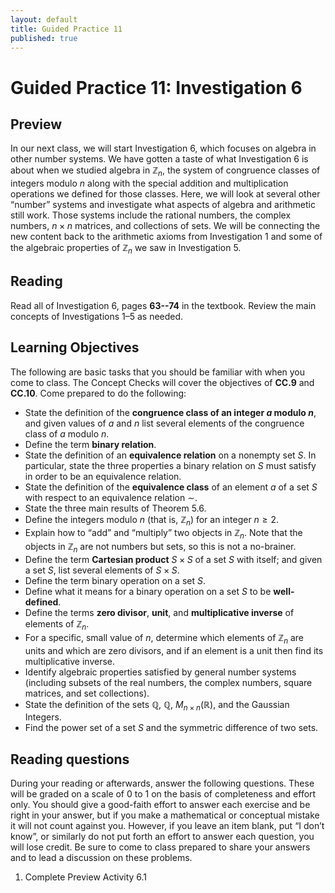 ```yaml
---
layout: default
title: Guided Practice 11
published: true
---
```



# Guided Practice 11: Investigation 6

## Preview

In our next class, we will start Investigation 6, which focuses on algebra in other number systems. We have gotten a taste of what Investigation 6 is about when we studied algebra in $\mathbb{Z}_n$, the system of congruence classes of integers modulo $n$ along with the special addition and multiplication operations we defined for those classes. Here, we will look at several other “number” systems and investigate what aspects of algebra and arithmetic still work. Those systems include the rational numbers, the complex numbers, $n\times n$ matrices, and collections of sets. We will be connecting the new content back to the arithmetic axioms from Investigation 1 and some of the algebraic properties of $\mathbb{Z}_n$ we saw in Investigation 5.

## Reading

Read all of Investigation 6, pages __63--74__ in the textbook. Review the main concepts of Investigations 1–5 as needed.

## Learning Objectives 

The following are basic tasks that you should be familiar with when you come to class. The Concept Checks will cover the objectives of __CC.9__ and __CC.10__. Come prepared to do the following:

+ State the definition of the __congruence class of an integer $a$ modulo $n$__, and given values of $a$ and $n$ list several elements of the congruence class of  $a$ modulo $n$.
+ Define the term __binary relation__.
+ State the definition of an __equivalence relation__ on a nonempty set $S$. In particular, state the three properties a binary relation on $S$ must satisfy in order to be an equivalence relation.
+ State the definition of the __equivalence class__ of an element $a$ of a set $S$ with respect to an equivalence relation $\sim$.
+ State the three main results of Theorem 5.6.
+ Define the integers modulo $n$ (that is, $\mathbb{Z}_n$) for an integer $n\ge 2$.
+ Explain how to “add” and “multiply” two objects in $\mathbb{Z}_n$. Note that the objects in $\mathbb{Z}_n$ are not numbers but sets, so this is not a no-brainer.
+ Define the term __Cartesian product__ $S\times S$ of a set $S$ with itself; and given a set $S$, list several elements of $S\times S$.
+ Define the term binary operation on a set $S$.
+ Define what it means for a binary operation on a set $S$ to be __well-defined__.
+ Define the terms __zero divisor__, __unit__, and __multiplicative inverse__ of elements of $\mathbb{Z}_n$.
+ For a specific, small value of $n$, determine which elements of $\mathbb{Z}_n$ are units and which are zero divisors, and if an element is a unit then find its multiplicative inverse.
+ Identify algebraic properties satisfied by general number systems (including subsets of the real numbers, the complex numbers, square matrices, and set collections).
+ State the definition of the sets $\mathbb{Q}$, $\mathbb{Q}$, $M_{n\times n}(\mathbb{R})$, and the Gaussian Integers.
+ Find the power set of a set $S$ and the symmetric difference of two sets.


## Reading questions

During your reading or afterwards, answer the following questions. These will be graded on a scale of 0 to 1 on the basis of completeness and effort only. You should give a good-faith effort to answer each exercise and be right in your answer, but if you make a mathematical or conceptual mistake it will not count against you. However, if you leave an item blank, put “I don’t know”, or similarly do not put forth an effort to answer each question, you will lose credit. Be sure to come to class prepared to share your answers and to lead a discussion on these problems.

1. Complete Preview Activity 6.1
